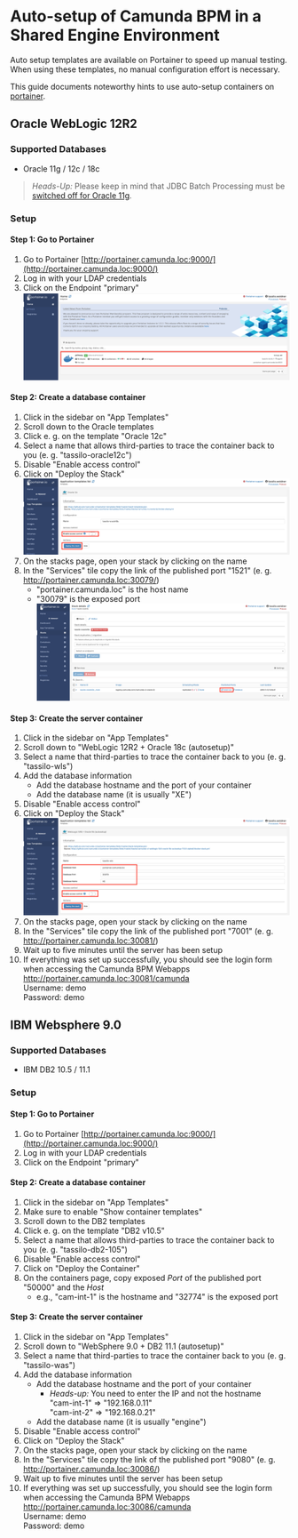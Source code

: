 # Auto-setup of Camunda BPM in a Shared Engine Environment

Auto setup templates are available on Portainer to speed up manual testing.
When using these templates, no manual configuration effort is necessary.

This guide documents noteworthy hints to use auto-setup containers on [portainer](http://portainer.camunda.loc:9000/).

## Oracle WebLogic 12R2
### Supported Databases
* Oracle 11g / 12c / 18c

> *Heads-Up:* Please keep in mind that JDBC Batch Processing must be [switched off for Oracle 11g](https://docs.camunda.org/manual/latest/user-guide/process-engine/database/#jdbc-batch-processing).

### Setup
#### Step 1: Go to Portainer
1. Go to Portainer [http://portainer.camunda.loc:9000/](http://portainer.camunda.loc:9000/)
2. Log in with your LDAP credentials
3. Click on the Endpoint "primary"
   ![wls step1](./img/autosetup-wls-step1.png)

#### Step 2: Create a database container
1. Click in the sidebar on "App Templates"
1. Scroll down to the Oracle templates
2. Click e. g. on the template "Oracle 12c"
3. Select a name that allows third-parties to trace the container back to you (e. g. "tassilo-oracle12c")
4. Disable "Enable access control"
5. Click on "Deploy the Stack"
![wls step2 a](./img/autosetup-wls-step2a.png)
6. On the stacks page, open your stack by clicking on the name
7. In the "Services" tile copy the link of the published port "1521" (e. g. http://portainer.camunda.loc:30079/)
   * "portainer.camunda.loc" is the host name
   * "30079" is the exposed port
![wls step2 b](./img/autosetup-wls-step2b.png)

#### Step 3: Create the server container
1. Click in the sidebar on "App Templates"
2. Scroll down to "WebLogic 12R2 + Oracle 18c (autosetup)"
3. Select a name that third-parties to trace the container back to you (e. g. "tassilo-wls")
4. Add the database information
   * Add the database hostname and the port of your container
   * Add the database name (it is usually "XE")
5. Disable "Enable access control"
6. Click on "Deploy the Stack"
![wls step3](./img/autosetup-wls-step3.png)
7. On the stacks page, open your stack by clicking on the name
8. In the "Services" tile copy the link of the published port "7001" (e. g. http://portainer.camunda.loc:30081/)
9. Wait up to five minutes until the server has been setup
10. If everything was set up successfully, you should see the login form when accessing the Camunda BPM Webapps \
    http://portainer.camunda.loc:30081/camunda \
    Username: demo \
    Password: demo

## IBM Websphere 9.0
### Supported Databases
* IBM DB2 10.5 / 11.1

### Setup
#### Step 1: Go to Portainer
1. Go to Portainer [http://portainer.camunda.loc:9000/](http://portainer.camunda.loc:9000/)
2. Log in with your LDAP credentials
3. Click on the Endpoint "primary"

#### Step 2: Create a database container
1. Click in the sidebar on "App Templates"
1. Make sure to enable "Show container templates"
1. Scroll down to the DB2 templates
2. Click e. g. on the template "DB2 v10.5"
3. Select a name that allows third-parties to trace the container back to you (e. g. "tassilo-db2-105")
4. Disable "Enable access control"
5. Click on "Deploy the Container"
6. On the containers page, copy exposed *Port* of the published port "50000" and the *Host*
   * e.g., "cam-int-1" is the hostname and "32774" is the exposed port

#### Step 3: Create the server container
1. Click in the sidebar on "App Templates"
2. Scroll down to "WebSphere 9.0 + DB2 11.1 (autosetup)"
3. Select a name that third-parties to trace the container back to you (e. g. "tassilo-was")
4. Add the database information
   * Add the database hostname and the port of your container
     * *Heads-up:* You need to enter the IP and not the hostname \
       "cam-int-1" => "192.168.0.11" \
       "cam-int-2" => "192.168.0.21"
   * Add the database name (it is usually "engine")
5. Disable "Enable access control"
6. Click on "Deploy the Stack"
7. On the stacks page, open your stack by clicking on the name
8. In the "Services" tile copy the link of the published port "9080" (e. g. http://portainer.camunda.loc:30086/)
9. Wait up to five minutes until the server has been setup
10. If everything was set up successfully, you should see the login form when accessing the Camunda BPM Webapps \
    http://portainer.camunda.loc:30086/camunda \
    Username: demo \
    Password: demo
